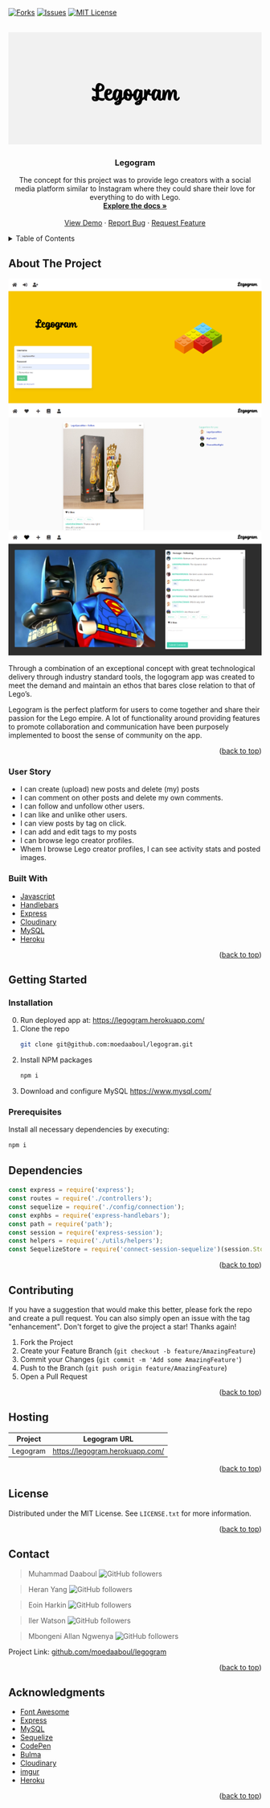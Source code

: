 <div id="top"></div>

[![Forks][forks-shield]][forks-url] [![Issues][issues-shield]][issues-url]
[![MIT License][license-shield]][license-url]

<!-- PROJECT LOGO -->
<br />
<div align="center">
  <a href="https://github.com/moedaaboul/legogram">
    <img src="__admin__/resources/logo.png" alt="Logo">
  </a>

  <h3 align="center">Legogram</h3>

  <p align="center">
    The concept for this project was to provide lego creators with a social media platform similar to Instagram where they could share their love for everything to do with Lego.
    <br />
    <a href="https://github.com/moedaaboul/legogram"><strong>Explore the docs »</strong></a>
    <br />
    <br />
    <a href="https://legogram.herokuapp.com/">View Demo</a>
    ·
    <a href="https://github.com/moedaaboul/legogram/issues">Report Bug</a>
    ·
    <a href="https://github.com/moedaaboul/legogram/issues">Request Feature</a>
  </p>
</div>

<!-- TABLE OF CONTENTS -->
<details>
  <summary>Table of Contents</summary>
  <ol>
    <li>
      <a href="#about-the-project">About The Project</a>
      <ul>
        <li><a href="#user-story">User story</a></li>
        <li><a href="#built-with">Built With</a></li>
      </ul>
    </li>
    <li>
      <a href="#getting-started">Getting Started</a>
      <ul>
        <li><a href="#installation">Installation</a></li>
        <li><a href="#prerequisites">Prerequisites</a></li>
      </ul>
    </li>
    <li><a href="#dependencies">npm dependencies</a></li>
    <li><a href="#contributing">Contributing</a></li>
    <li><a href="#license">License</a></li>
    <li><a href="#contact">Contact</a></li>
    <li><a href="#acknowledgments">Acknowledgments</a></li>
  </ol>
</details>

## About The Project

[![Login Screen Shot][login-screenshot]](https://legogram.herokuapp.com/login)
[![Feed Screen Shot][feed-screenshot]](https://legogram.herokuapp.com/)
[![Post Screen Shot][post-screenshot]](https://legogram.herokuapp.com/)

Through a combination of an exceptional concept with great technological
delivery through industry standard tools, the logogram app was created to meet
the demand and maintain an ethos that bares close relation to that of Lego’s.

Legogram is the perfect platform for users to come together and share their
passion for the Lego empire. A lot of functionality around providing features to
promote collaboration and communication have been purposely implemented to boost
the sense of community on the app.

<p align="right">(<a href="#top">back to top</a>)</p>

### User Story

- I can create (upload) new posts and delete (my) posts
- I can comment on other posts and delete my own comments.
- I can follow and unfollow other users.
- I can like and unlike other users.
- I can view posts by tag on click.
- I can add and edit tags to my posts
- I can browse lego creator profiles.
- Whem I browse Lego creator profiles, I can see activity stats and posted
  images.

### Built With

- [Javascript](https://www.javascript.com/)
- [Handlebars](https://handlebarsjs.com/)
- [Express](https://expressjs.com/)
- [Cloudinary](https://cloudinary.com/)
- [MySQL](https://www.mysql.com/)
- [Heroku](https://www.heroku.com/)

<p align="right">(<a href="#top">back to top</a>)</p>

<!-- GETTING STARTED -->

## Getting Started

### Installation

0. Run deployed app at: https://legogram.herokuapp.com/
1. Clone the repo
   ```sh
   git clone git@github.com:moedaaboul/legogram.git
   ```
2. Install NPM packages
   ```sh
   npm i
   ```
3. Download and configure MySQL https://www.mysql.com/

### Prerequisites

Install all necessary dependencies by executing:

```sh
npm i
```

## Dependencies

```javascript
const express = require('express');
const routes = require('./controllers');
const sequelize = require('./config/connection');
const exphbs = require('express-handlebars');
const path = require('path');
const session = require('express-session');
const helpers = require('./utils/helpers');
const SequelizeStore = require('connect-session-sequelize')(session.Store);
```

<p align="right">(<a href="#top">back to top</a>)</p>

## Contributing

If you have a suggestion that would make this better, please fork the repo and
create a pull request. You can also simply open an issue with the tag
"enhancement". Don't forget to give the project a star! Thanks again!

1. Fork the Project
2. Create your Feature Branch (`git checkout -b feature/AmazingFeature`)
3. Commit your Changes (`git commit -m 'Add some AmazingFeature'`)
4. Push to the Branch (`git push origin feature/AmazingFeature`)
5. Open a Pull Request

<p align="right">(<a href="#top">back to top</a>)</p>

<!-- LICENSE -->

## Hosting

| Project  | Legogram URL                      |
| -------- | --------------------------------- |
| Legogram | <https://legogram.herokuapp.com/> |

<p align="right">(<a href="#top">back to top</a>)</p>

## License

Distributed under the MIT License. See `LICENSE.txt` for more information.

<p align="right">(<a href="#top">back to top</a>)</p>

<!-- CONTACT -->

## Contact

> Muhammad Daaboul
> ![GitHub followers](https://img.shields.io/github/followers/moedaaboul?style=social)

> Heran Yang
> ![GitHub followers](https://img.shields.io/github/followers/heranYang93?style=social)

> Eoin Harkin
> ![GitHub followers](https://img.shields.io/github/followers/HarkyDev?style=social)

> Iler Watson
> ![GitHub followers](https://img.shields.io/github/followers/Iler22?style=social)

> Mbongeni Allan Ngwenya
> ![GitHub followers](https://img.shields.io/github/followers/Allan-Ngwenya?style=social)

<!-- > ![GitHub followers](https://img.shields.io/github/followers/heranYang93?style=social) -->

Project Link:
[github.com/moedaaboul/legogram](https://github.com/moedaaboul/legogram)

<p align="right">(<a href="#top">back to top</a>)</p>

<!-- ACKNOWLEDGMENTS -->

## Acknowledgments

- [Font Awesome](https://fontawesome.com)
- [Express](https://expressjs.com)
- [MySQL](https://www.mysql.com)
- [Sequelize](https://sequelize.org)
- [CodePen](https://codepen.io)
- [Bulma](https://bulma.io)
- [Cloudinary](https://cloudinary.com)
- [imgur](https://imgur.comm)
- [Heroku](https://id.heroku.com/login)

<p align="right">(<a href="#top">back to top</a>)</p>

[forks-shield]:
  https://img.shields.io/github/forks/heranYang93/Leg-it.svg?style=for-the-badge
[forks-url]: https://github.com/heranYang93/Leg-it/network/members
[issues-shield]:
  https://img.shields.io/github/issues/heranYang93/Leg-it.svg?style=for-the-badge
[issues-url]: https://github.com/heranYang93/Leg-it/issues
[license-shield]:
  https://img.shields.io/github/license/heranYang93/Leg-it.svg?style=for-the-badge
[license-url]: https://github.com/heranYang93/Leg-it/blob/master/LICENSE.txt
[linkedin-shield]:
  https://img.shields.io/badge/-LinkedIn-black.svg?style=for-the-badge&logo=linkedin&colorB=555
[linkedin-url-md]: https://www.linkedin.com/in/muhammad-daaboul-38470046/
[github-follow-shield-md]:
  https://img.shields.io/github/followers/heranYang93?style=social
[linkedin-url-hy]: https://linkedin.com/in/heranyang/
[github-follow-shield-hy]:
  https://img.shields.io/github/followers/moedaaboul?style=social
[linkedin-url-eh]: https://linkedin.com/in/eoin-harkin-229115216/
[linkedin-url-iw]: https://linkedin.com/in/iler-watson-643442158/
[linkedin-url-man]: https://linkedin.com/in/mbongeni-allan-ngwenya-220375170/
[login-screenshot]: /__admin__/resources/login.png
[feed-screenshot]: /__admin__/resources/feed.png
[post-screenshot]: /__admin__/resources/post.png
